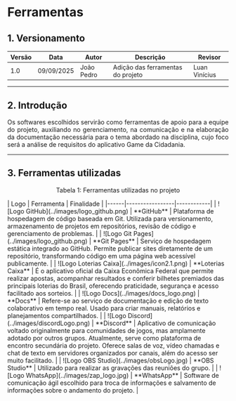 # Ferramentas 

## 1. Versionamento 

| Versão | Data       | Autor               | Descrição                                    | Revisor |
|--------|------------|---------------------|----------------------------------------------|---------|
| 1.0    | 09/09/2025 | João Pedro   | Adição das ferramentas do projeto | Luan Vinícius |

---

## 2. Introdução 

<p style="text-align: justify;">
Os softwares escolhidos servirão como ferramentas de apoio para a equipe do projeto, auxiliando no gerenciamento, na comunicação e na elaboração da documentação necessária para o tema abordado na disciplina, cujo foco será a análise de requisitos do aplicativo Game da Cidadania.
</p>

---

## 3. Ferramentas utilizadas 
<p style="text-align: center;">
Tabela 1: Ferramentas utilizadas no projeto
</p>
| Logo | Ferramenta       | Finalidade |
|------|-----------------|------------|
| ![Logo GitHub](../images/logo_github.png)       | **GitHub** | Plataforma de hospedagem de código baseada em Git. Utilizada para versionamento, armazenamento de projetos em repositórios, revisão de código e gerenciamento de problemas. |
| ![Logo Git Pages](../images/logo_github.png)    | **Git Pages** | Serviço de hospedagem estática integrado ao GitHub. Permite publicar sites diretamente de um repositório, transformando código em uma página web acessível publicamente. |
| ![Logo Loterias Caixa](../images/icon2.1.png) | **Loterias Caixa** | É o aplicativo oficial da Caixa Econômica Federal que permite realizar apostas, acompanhar resultados e conferir bilhetes premiados das principais loterias do Brasil, oferecendo praticidade, segurança e acesso facilitado aos sorteios. |
| ![Logo Docs](../images/docs_logo.png)         | **Docs** | Refere-se ao serviço de documentação e edição de texto colaborativo em tempo real. Usado para criar manuais, relatórios e planejamentos compartilhados. |
| ![Logo Discord](../images/discordLogo.png)      | **Discord** | Aplicativo de comunicação voltado originalmente para comunidades de jogos, mas amplamente adotado por outros grupos. Atualmente, serve como plataforma de encontro secundária do projeto. Oferece salas de voz, vídeo chamadas e chat de texto em servidores organizados por canais, além do acesso ser muito facilitado. |
| ![Logo OBS Studio](../images/obsLogo.jpg)   | **OBS Studio** | Utilizado para realizar as gravações das reuniões do grupo. |
| ![Logo WhatsApp](../images/zap_logo.jpg)     | **WhatsApp** | Software de comunicação ágil escolhido para troca de informações e salvamento de informações sobre o andamento do projeto. |



